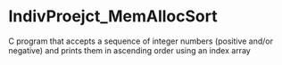 # IndivProejct_MemAllocSort
C program that accepts a sequence of integer numbers (positive and/or negative) and prints them in ascending order using an index array
